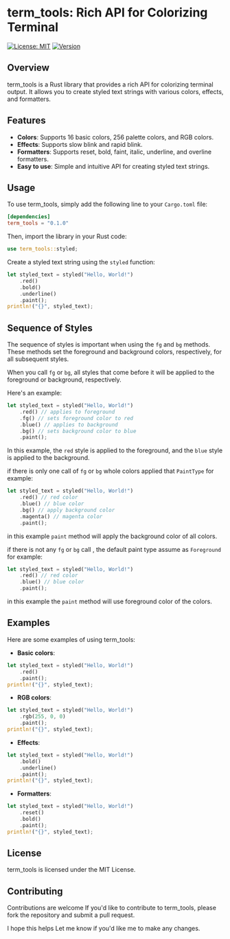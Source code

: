# **term_tools: Rich API for Colorizing Terminal**

[![License: MIT](https://img.shields.io/badge/License-MIT-yellow.svg)](https://opensource.org/licenses/MIT) [![Version](https://img.shields.io/badge/dynamic/toml?url=https%3A%2F%2Fraw.githubusercontent.com%2FSyaw0%2Fterm_tools%2Frefs%2Fheads%2Fdevelop%2FCargo.toml&query=package.version&label=Version&color=red)](https://crates.io/term_tools)

## **Overview**

term_tools is a Rust library that provides a rich API for colorizing terminal output. It allows you to create styled text strings with various colors, effects, and formatters.

## **Features**

- **Colors**: Supports 16 basic colors, 256 palette colors, and RGB colors.
- **Effects**: Supports slow blink and rapid blink.
- **Formatters**: Supports reset, bold, faint, italic, underline, and overline formatters.
- **Easy to use**: Simple and intuitive API for creating styled text strings.

## **Usage**

To use term_tools, simply add the following line to your `Cargo.toml` file:

```toml
[dependencies]
term_tools = "0.1.0"
```

Then, import the library in your Rust code:

```rust
use term_tools::styled;
```

Create a styled text string using the `styled` function:

```rust
let styled_text = styled("Hello, World!")
    .red()
    .bold()
    .underline()
    .paint();
println!("{}", styled_text);
```

## **Sequence of Styles**

The sequence of styles is important when using the `fg` and `bg` methods. These methods set the foreground and background colors, respectively, for all subsequent styles.

When you call `fg` or `bg`, all styles that come before it will be applied to the foreground or background, respectively.

Here's an example:

```rust
let styled_text = styled("Hello, World!")
    .red() // applies to foreground
    .fg() // sets foreground color to red
    .blue() // applies to background
    .bg() // sets background color to blue
    .paint();
```

In this example, the `red` style is applied to the foreground, and the `blue` style is applied to the background.

if there is only one call of `fg` or `bg` whole colors applied that `PaintType` for example:

```rust
let styled_text = styled("Hello, World!")
    .red() // red color
    .blue() // blue color
    .bg() // apply background color
    .magenta() // magenta color
    .paint();
```

in this example `paint` method will apply the background color of all colors.

if there is not any `fg` or `bg` call , the default paint type assume as `Foreground` for example:

```rust
let styled_text = styled("Hello, World!")
    .red() // red color
    .blue() // blue color
    .paint();
```

in this example the `paint` method will use foreground color of the colors.

## **Examples**

Here are some examples of using term_tools:

- **Basic colors**:

```rust
let styled_text = styled("Hello, World!")
    .red()
    .paint();
println!("{}", styled_text);
```

- **RGB colors**:

```rust
let styled_text = styled("Hello, World!")
    .rgb(255, 0, 0)
    .paint();
println!("{}", styled_text);
```

- **Effects**:

```rust
let styled_text = styled("Hello, World!")
    .bold()
    .underline()
    .paint();
println!("{}", styled_text);
```

- **Formatters**:

```rust
let styled_text = styled("Hello, World!")
    .reset()
    .bold()
    .paint();
println!("{}", styled_text);
```

## **License**

term_tools is licensed under the MIT License.

## **Contributing**

Contributions are welcome If you'd like to contribute to term_tools, please fork the repository and submit a pull request.

I hope this helps Let me know if you'd like me to make any changes.
